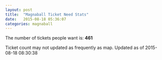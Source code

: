 ```yaml
---
layout: post
title:  "Magnaball Ticket Need Stats"
date:   2015-08-18 05:36:07
categories: magnaball
---
```


The number of tickets people want is: <strong>461</strong>

Ticket count may not updated as frequently as map. Updated as of 2015-08-18 08:30:38